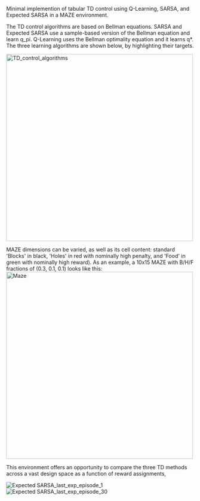 Minimal implemention of tabular TD control using Q-Learning, SARSA, and Expected SARSA in a MAZE environment. 

The TD control algorithms are based on Bellman equations. SARSA and Expected SARSA use a sample-based version of the Bellman equation and learn q_pi. Q-Learning uses the Bellman optimality equation and it learns q*. The three learning algorithms are shown below, by highlighting their targets.

<img src="https://github.com/user-attachments/assets/77eb6b3b-21d9-46f8-aaf0-960e7a0982c2" alt="TD_control_algorithms" width="500"/>

MAZE dimensions can be varied, as well as its cell content: standard 'Blocks' in black, 'Holes' in red with nominally high penalty, and 'Food' in green with nominally high reward). As an example, a 10x15 MAZE with B/H/F fractions of (0.3, 0.1, 0.1) looks like this:  
<img src="https://github.com/user-attachments/assets/9d87a18a-2e9a-4e4e-a3de-cf368c643f46" alt="Maze" width="500"/>


This environment offers an opportunity to compare the three TD methods across a vast design space as a function of reward assignments,   

![Expected SARSA_last_exp_episode_1](https://github.com/user-attachments/assets/fe5c4af1-22a0-4401-b93c-9d433c33f279)            ![Expected SARSA_last_exp_episode_30](https://github.com/user-attachments/assets/27cd18fa-23d8-420e-a39f-62889091f29c)


